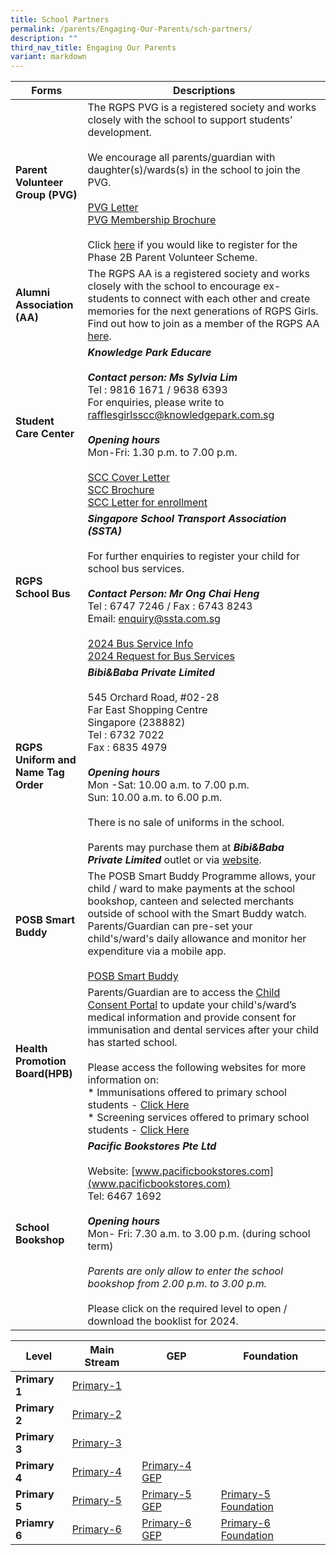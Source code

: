 ```yaml
---
title: School Partners
permalink: /parents/Engaging-Our-Parents/sch-partners/
description: ""
third_nav_title: Engaging Our Parents
variant: markdown
---
```

|Forms    | Descriptions |
| -------- | ------------- |
|**Parent Volunteer  Group (PVG)**|The RGPS PVG is a registered society and works closely with the school to support students’ development. <br><br>We encourage all parents/guardian with daughter(s)/wards(s) in the school to join the PVG.<br><br>[PVG Letter](/files/Forms/PVG%20P1%20letter.pdf)<br>[PVG Membership Brochure](/files/Forms/PVG%20membership%20brochure.pdf)<br><br> Click [here](https://www.rafflesgirlspri.moe.edu.sg/partners/parent-volunteer/) if you would like to register for the Phase 2B Parent Volunteer Scheme.|
|**Alumni Association (AA)**|The RGPS AA is a registered society and works closely with the school to encourage ex-students to connect with each other and create memories for the next generations of RGPS Girls. Find out how to join as a member of the RGPS AA [here](https://rafflesgirlspri.moe.edu.sg/partners/alumni/).|
|**Student Care Center**| ***Knowledge Park Educare***<br><br>***Contact person: Ms Sylvia Lim*** <br>Tel : 9816 1671 / 9638 6393<br>For enquiries, please write to [rafflesgirlsscc@knowledgepark.com.sg](rafflesgirlsscc@knowledgepark.com.sg)<br><br>***Opening hours***<br>Mon-Fri: 1.30 p.m. to 7.00 p.m. <br><br>[SCC Cover Letter](/files/Forms/SCC%20Cover%20Letter%202023%20RGPS.pdf)<br>[SCC Brochure](/files/Forms/SCC%20Brochure%202023RGPS%20-%20Final.pdf)<br>[SCC Letter for enrollment](/files/Forms/Student%20Care%20Centre%20(SCC)%20-%20Student%20Care%20Centre%20(SCC)%20letter%20for%20enrollment.pdf)|
|**RGPS School Bus**|***Singapore School Transport Association (SSTA)***<br><br>For further enquiries to register your child for school bus services.<br><br>***Contact Person: Mr Ong Chai Heng***<br>Tel : 6747 7246 / Fax : 6743 8243<br>Email: [enquiry@ssta.com.sg](enquiry@ssta.com.sg)<br><br>[2024 Bus Service Info](/files/Forms/2024%20rgps%20school%20bus%20operator.pdf)<br>[2024 Request for Bus Services](/files/Forms/2024%20request%20for%20school%20bus%20services.pdf)|
| **RGPS Uniform and Name Tag Order** |***Bibi&amp;Baba Private Limited***<br><br>545 Orchard Road, #02-28<br>Far East Shopping Centre<br>Singapore (238882)<br>Tel : 6732 7022 <br>Fax : 6835 4979<br><br>***Opening hours***<br>Mon -Sat: 10.00 a.m. to 7.00 p.m.<br>Sun: 10.00 a.m. to 6.00 p.m. <br><br> There is no sale of uniforms in the school. <br><br>Parents may purchase them at ***Bibi&amp;Baba Private Limited*** outlet or via [website](https://www.schooluniforms.sg/raffles-girls-primary-school).|
|**POSB Smart Buddy**| The POSB Smart Buddy Programme allows, your child / ward to make payments at the school bookshop, canteen and selected merchants outside of school with the Smart Buddy watch. Parents/Guardian can pre-set your child's/ward's daily allowance and monitor her expenditure via a mobile app.<br><br>[POSB Smart Buddy](http://www.posb.com.sg/sb-schools)|
|**Health Promotion Board(HPB)**|Parents/Guardian are to access the [Child Consent Portal](https://childconsent.hpb.gov.sg/) to update your child's/ward’s medical information and provide consent for immunisation and dental services after your child has started school.<br><br>Please access the following websites for more information on:<br>* Immunisations offered to primary school students - [Click Here](https://www.healthhub.sg/programmes/16/growing_up_strong_healthy/#Immunisations_Primary_School)<br>* Screening services offered to primary school students - [Click Here](https://www.healthhub.sg/live-healthy/365/health_screening_for_primary_school)|
|**School Bookshop** | ***Pacific Bookstores Pte Ltd***<br><br>Website: [www.pacificbookstores.com](www.pacificbookstores.com)<br>Tel: 6467 1692<br><br>***Opening hours***<br>Mon- Fri: 7.30 a.m. to 3.00 p.m. (during school term)<br><br>*Parents are only allow to enter the school bookshop from 2.00 p.m. to 3.00 p.m.*<br><br>Please click on the required level to open / download the booklist for 2024.|

| **Level** |**Main Stream** | **GEP** | **Foundation** |
| -------- | -------- | -------- | -------- |
|**Primary 1**|[Primary-1](/files/2024%20Booklist/P1.pdf)|||
|**Primary 2**|[Primary-2](/files/2024%20Booklist/P2.pdf)|||
|**Primary 3**|[Primary-3](/files/2024%20Booklist/P3.pdf)|||
|**Primary 4**|[Primary-4](/files/2024%20Booklist/P4.pdf)|[Primary-4 GEP](/files/2024%20Booklist/P4_GEP.pdf)| |
|**Primary 5**|[Primary-5](/files/2024%20Booklist/P5.pdf)|[Primary-5 GEP](/files/2024%20Booklist/P5_GEP.pdf)|[Primary-5 Foundation](/files/2024%20Booklist/P5_FDN.pdf)|
|**Priamry 6**|[Primary-6](/files/2024%20Booklist/P6.pdf)|[Primary-6 GEP](/files/2024%20Booklist/P6_GEP.pdf)|[Primary-6 Foundation](/files/2024%20Booklist/P6_FDN.pdf)|
